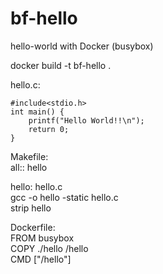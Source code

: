 # bf-hello
hello-world with Docker (busybox)


docker build -t bf-hello .  


hello.c:  
```
#include<stdio.h>  
int main() {  
	printf("Hello World!!\n");  
	return 0;  
}  
```
Makefile:  
all:: hello  

hello: hello.c  
	gcc -o hello -static hello.c  
	strip hello  

Dockerfile:  
FROM busybox  
COPY ./hello /hello  
CMD ["/hello"]  


